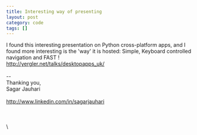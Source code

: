 ```yaml
---
title: Interesting way of presenting
layout: post
category: code
tags: []
---
```


I found this interesting presentation on Python cross-platform apps, and
I found more interesting is the 'way' it is hosted: Simple, Keyboard
controlled navigation and FAST !
\
<http://yergler.net/talks/desktopapps_uk/>\
\
-- \
Thanking you,\
Sagar Jauhari\
\
<http://www.linkedin.com/in/sagarjauhari>\
\
\
\
\

